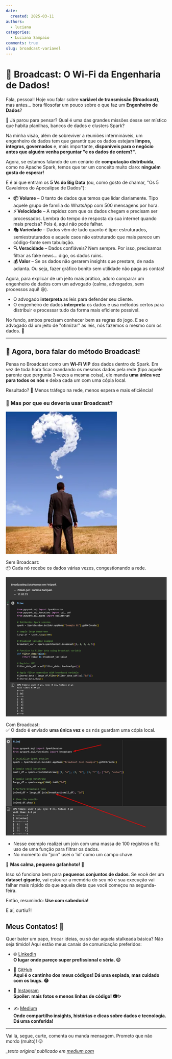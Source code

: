 ```yaml
---
date:
  created: 2025-03-11
authors:
  - luciana
categories:
  - Luciana Sampaio
comments: true
slug: broadcast-variavel
---
```


# 📢 **Broadcast: O Wi-Fi da Engenharia de Dados!**  

Fala, pessoal! Hoje vou falar sobre **variável de transmissão (Broadcast)**, mas antes... bora filosofar um pouco sobre o que faz um **Engenheiro de Dados**?  

🤔 Já parou para pensar? Qual é uma das grandes missões desse ser místico que habita planilhas, bancos de dados e clusters Spark?  

<!-- more -->

Na minha visão, além de sobreviver a reuniões intermináveis, um engenheiro de dados tem que garantir que os dados estejam **limpos, íntegros, governados** e, mais importante, **disponíveis para o negócio antes que alguém venha perguntar "e os dados de ontem?"**.  

Agora, se estamos falando de um cenário de **computação distribuída**, como no Apache Spark, temos que ter um conceito muito claro: **ninguém gosta de esperar!**  

E é aí que entram os **5 Vs do Big Data** (ou, como gosto de chamar, "Os 5 Cavaleiros do Apocalipse de Dados"):  

- **📦 Volume** – O tanto de dados que temos que lidar diariamente. Tipo aquele grupo de família do WhatsApp com 500 mensagens por hora.  
- **⚡ Velocidade** – A rapidez com que os dados chegam e precisam ser processados. Lembra do tempo de resposta da sua internet quando mais precisa? Pois é, aqui não pode falhar.  
- **🎭 Variedade** – Dados vêm de tudo quanto é tipo: estruturados, semiestruturados e aquele caos não estruturado que mais parece um código-fonte sem tabulação.  
- **🔍 Veracidade** – Dados confiáveis? Nem sempre. Por isso, precisamos filtrar as fake news... digo, os dados ruins.  
- **💰 Valor** – Se os dados não gerarem insights que prestam, de nada adianta. Ou seja, fazer gráfico bonito sem utilidade não paga as contas!  

Agora, para explicar de um jeito mais prático, adoro comparar um engenheiro de dados com um advogado (calma, advogados, sem processos aqui! 😆).  

- O advogado **interpreta** as leis para defender seu cliente.  
- O engenheiro de dados **interpreta** os dados e usa métodos certos para distribuir e processar tudo da forma mais eficiente possível.  

No fundo, ambos precisam conhecer bem as regras do jogo. E se o advogado dá um jeito de "otimizar" as leis, nós fazemos o mesmo com os dados. 🚀  

---

## 🎯 **Agora, bora falar do método Broadcast!**  

Pensa no Broadcast como um **Wi-Fi VIP** dos dados dentro do Spark. Em vez de toda hora ficar mandando os mesmos dados pela rede (tipo aquele parente que pergunta 3 vezes a mesma coisa), ele manda **uma única vez para todos os nós** e deixa cada um com uma cópia local.  

Resultado? 🚀 Menos tráfego na rede, menos espera e mais eficiência!  

### 🤔 **Mas por que eu deveria usar Broadcast?**  


![alt text](../../../images/blog/luciana/broad001.png)


Sem Broadcast:  
📦 Cada nó recebe os dados várias vezes, congestionando a rede. 

![alt text](../../../images/blog/luciana/broad1.png)

Com Broadcast:  
✅ O dado é enviado **uma única vez** e os nós guardam uma cópia local.  



![alt text](../../../images/blog/luciana/broad2.png)



- Nesse exemplo realizei um join com uma massa de 100 registros e fiz uso de uma função para filtrar os dados. 
- No momento do "join" usei o 'id' como um campo chave. 



🚨 **Mas calma, pequeno gafanhoto!** 🚨  

Isso só funciona bem para **pequenos conjuntos de dados**. Se você der um **dataset gigante**, vai estourar a memória do seu nó e sua execução vai falhar mais rápido do que aquela dieta que você começou na segunda-feira.  

Então, resumindo: **Use com sabedoria!**  

E aí, curtiu?! 



##  Meus Contatos! 🌟
Quer bater um papo, trocar ideias, ou só dar aquela stalkeada básica? Não seja tímido! Aqui estão meus canais de comunicação preferidos:

- 🌐 [LinkedIn](https://www.linkedin.com/in/luciana-sampaio/)  
  **O lugar onde pareço super profissional e séria. 😉**

- 🐙 [GitHub](https://github.com/luasampaio)  
  **Aqui é o cantinho dos meus códigos! Dá uma espiada, mas cuidado com os bugs. 😂**

- 📸 [Instagram](https://www.instagram.com/luasampaio/)  
  **Spoiler: mais fotos e menos linhas de código! 📷✨**

- ✍️ [Medium](https://medium.com/@luciana.sampaio84)  
  **Onde compartilho insights, histórias e dicas sobre dados e tecnologia. Dá uma conferida!**

---

Vai lá, segue, curte, comenta ou manda mensagem. Prometo que não mordo (muito)! 😜


*_texto original publicado em [medium.com](https://medium.com/@luciana.sampaio84/broadcast-o-wi-fi-da-engenharia-de-dados-a388100ad99d)*